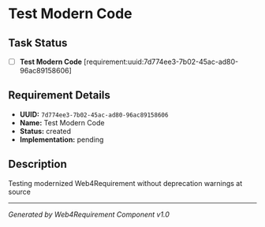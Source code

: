 # Test Modern Code

## Task Status
- [ ] **Test Modern Code** [requirement:uuid:7d774ee3-7b02-45ac-ad80-96ac89158606]

## Requirement Details

- **UUID:** `7d774ee3-7b02-45ac-ad80-96ac89158606`
- **Name:** Test Modern Code
- **Status:** created
- **Implementation:** pending

## Description

Testing modernized Web4Requirement without deprecation warnings at source

---

*Generated by Web4Requirement Component v1.0*